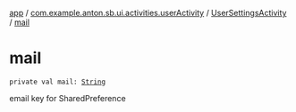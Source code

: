 [app](../../index.md) / [com.example.anton.sb.ui.activities.userActivity](../index.md) / [UserSettingsActivity](index.md) / [mail](./mail.md)

# mail

`private val mail: `[`String`](https://kotlinlang.org/api/latest/jvm/stdlib/kotlin/-string/index.html)

email key for SharedPreference

